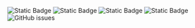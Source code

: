 ![Static Badge](https://img.shields.io/badge/blacklists-61-000000) ![Static Badge](https://img.shields.io/badge/blacklisted-3017542-cc0000) ![Static Badge](https://img.shields.io/badge/whitelisted-2254-00CC00) ![Static Badge](https://img.shields.io/badge/streaming_blacklist-28107-000000) ![GitHub issues](https://img.shields.io/github/issues/fabriziosalmi/blacklists)
